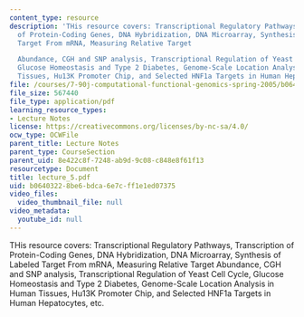 ```yaml
---
content_type: resource
description: 'THis resource covers: Transcriptional Regulatory Pathways, Transcription
  of Protein-Coding Genes, DNA Hybridization, DNA Microarray, Synthesis of Labeled
  Target From mRNA, Measuring Relative Target

  Abundance, CGH and SNP analysis, Transcriptional Regulation of Yeast Cell Cycle,
  Glucose Homeostasis and Type 2 Diabetes, Genome-Scale Location Analysis in Human
  Tissues, Hu13K Promoter Chip, and Selected HNF1a Targets in Human Hepatocytes, etc.'
file: /courses/7-90j-computational-functional-genomics-spring-2005/b06403228be6bdca6e7cff1e1ed07375_lecture_5.pdf
file_size: 567440
file_type: application/pdf
learning_resource_types:
- Lecture Notes
license: https://creativecommons.org/licenses/by-nc-sa/4.0/
ocw_type: OCWFile
parent_title: Lecture Notes
parent_type: CourseSection
parent_uid: 8e422c8f-7248-ab9d-9c08-c848e8f61f13
resourcetype: Document
title: lecture_5.pdf
uid: b0640322-8be6-bdca-6e7c-ff1e1ed07375
video_files:
  video_thumbnail_file: null
video_metadata:
  youtube_id: null
---
```

THis resource covers: Transcriptional Regulatory Pathways, Transcription of Protein-Coding Genes, DNA Hybridization, DNA Microarray, Synthesis of Labeled Target From mRNA, Measuring Relative Target
Abundance, CGH and SNP analysis, Transcriptional Regulation of Yeast Cell Cycle, Glucose Homeostasis and Type 2 Diabetes, Genome-Scale Location Analysis in Human Tissues, Hu13K Promoter Chip, and Selected HNF1a Targets in Human Hepatocytes, etc.